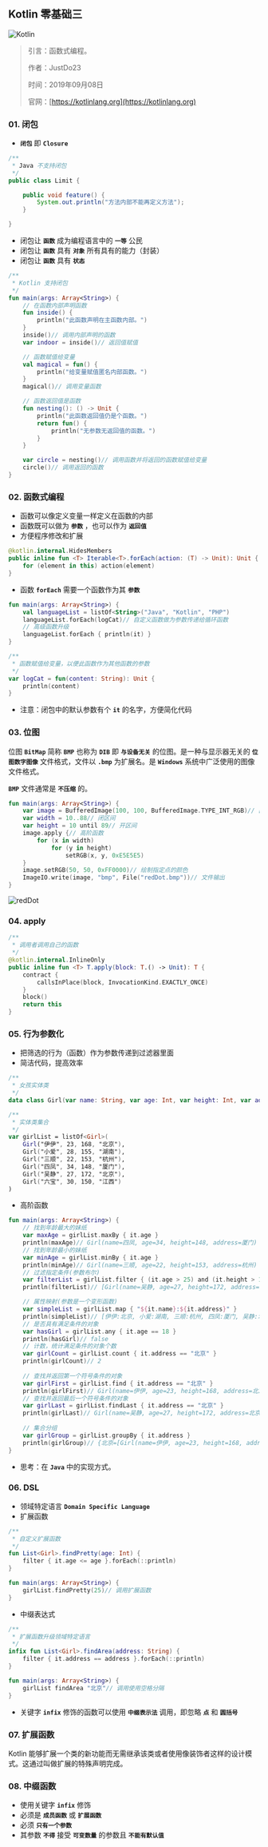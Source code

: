 ## Kotlin 零基础三

![Kotlin](https://raw.githubusercontent.com/JustDo23/SnailMonitor/master/Picture/Cover/Kotlin.png)

> 引言：函数式编程。
>
> 作者：JustDo23
>
> 时间：2019年09月08日
>
> 官网：[https://kotlinlang.org](https://kotlinlang.org)

### 01. 闭包

*  **`闭包`** 即  **`Closure`**

```java
/**
 * Java 不支持闭包
 */
public class Limit {

    public void feature() {
        System.out.println("方法内部不能再定义方法");
    }

}
```

* 闭包让 **`函数`** 成为编程语言中的 **`一等`** 公民
* 闭包让 **`函数`** 具有 **`对象`** 所有具有的能力（封装）
* 闭包让 **`函数`** 具有 **`状态`**

```kotlin
/**
 * Kotlin 支持闭包
 */
fun main(args: Array<String>) {
    // 在函数内部声明函数
    fun inside() {
        println("此函数声明在主函数内部。")
    }
    inside()// 调用内部声明的函数
    var indoor = inside()// 返回值赋值

    // 函数赋值给变量
    val magical = fun() {
        println("给变量赋值匿名内部函数。")
    }
    magical()// 调用变量函数

    // 函数返回值是函数
    fun nesting(): () -> Unit {
        println("此函数返回值仍是个函数。")
        return fun() {
            println("无参数无返回值的函数。")
        }
    }

    var circle = nesting()// 调用函数并将返回的函数赋值给变量
    circle()// 调用返回的函数
}
```

### 02. 函数式编程

* 函数可以像定义变量一样定义在函数的内部
* 函数既可以做为 **`参数`** ，也可以作为 **`返回值`**
* 方便程序修改和扩展

```kotlin
@kotlin.internal.HidesMembers
public inline fun <T> Iterable<T>.forEach(action: (T) -> Unit): Unit {
    for (element in this) action(element)
}
```

* 函数 **`forEach`** 需要一个函数作为其 **`参数`**

```kotlin
fun main(args: Array<String>) {
    val languageList = listOf<String>("Java", "Kotlin", "PHP")
    languageList.forEach(logCat)// 自定义函数做为参数传递给循环函数
    // 高级函数升级
    languageList.forEach { println(it) }
}

/**
 * 函数赋值给变量，以便此函数作为其他函数的参数
 */
var logCat = fun(content: String): Unit {
    println(content)
}
```

* 注意：闭包中的默认参数有个 **`it`** 的名字，方便简化代码

### 03. 位图

位图 **`BitMap`** 简称 **`BMP`** 也称为  **`DIB`** 即 **`与设备无关`** 的位图。是一种与显示器无关的  **`位图数字图像`** 文件格式，文件以  **`.bmp`** 为扩展名。是  **`Windows`** 系统中广泛使用的图像文件格式。

**`BMP`** 文件通常是 **`不压缩`** 的。

```kotlin
fun main(args: Array<String>) {
    var image = BufferedImage(100, 100, BufferedImage.TYPE_INT_RGB)// [创建]图片宽高及模式
    var width = 10..88// 闭区间
    var height = 10 until 89// 开区间
    image.apply {// 高阶函数
        for (x in width)
            for (y in height)
                setRGB(x, y, 0xE5E5E5)
    }
    image.setRGB(50, 50, 0xFF0000)// 绘制指定点的颜色
    ImageIO.write(image, "bmp", File("redDot.bmp"))// 文件输出
}
```

![redDot](https://raw.githubusercontent.com/JustDo23/SnailMonitor/master/Picture/Kotlin/redDot.bmp)

### 04. apply

```kotlin
/**
 * 调用者调用自己的函数
 */
@kotlin.internal.InlineOnly
public inline fun <T> T.apply(block: T.() -> Unit): T {
    contract {
        callsInPlace(block, InvocationKind.EXACTLY_ONCE)
    }
    block()
    return this
}
```

### 05. 行为参数化

* 把筛选的行为（函数）作为参数传递到过滤器里面
* 简洁代码，提高效率

```kotlin
/**
 * 女孩实体类
 */
data class Girl(var name: String, var age: Int, var height: Int, var address: String)

/**
 * 实体类集合
 */
var girlList = listOf<Girl>(
    Girl("伊伊", 23, 168, "北京"),
    Girl("小爱", 28, 155, "湖南"),
    Girl("三顺", 22, 153, "杭州"),
    Girl("四凤", 34, 148, "厦门"),
    Girl("吴静", 27, 172, "北京"),
    Girl("六宝", 30, 150, "江西")
)
```

* 高阶函数

```kotlin
fun main(args: Array<String>) {
    // 找到年龄最大的妹纸
    var maxAge = girlList.maxBy { it.age }
    println(maxAge)// Girl(name=四凤, age=34, height=148, address=厦门)
    // 找到年龄最小的妹纸
    var minAge = girlList.minBy { it.age }
    println(minAge)// Girl(name=三顺, age=22, height=153, address=杭州)
    // 过滤指定条件(参数布尔)
    var filterList = girlList.filter { (it.age > 25) and (it.height > 158) }
    println(filterList)// [Girl(name=吴静, age=27, height=172, address=北京)]

    // 属性映射(参数是一个变形函数)
    var simpleList = girlList.map { "${it.name}:${it.address}" }
    println(simpleList)// [伊伊:北京, 小爱:湖南, 三顺:杭州, 四凤:厦门, 吴静:北京, 六宝:江西]
    // 是否具有满足条件的对象
    var hasGirl = girlList.any { it.age == 18 }
    println(hasGirl)// false
    // 计数，统计满足条件的对象个数
    var girlCount = girlList.count { it.address == "北京" }
    println(girlCount)// 2
    
    // 查找并返回第一个符号条件的对象
    var girlFirst = girlList.find { it.address == "北京" }
    println(girlFirst)// Girl(name=伊伊, age=23, height=168, address=北京)
    // 查找并返回最后一个符号条件的对象
    var girlLast = girlList.findLast { it.address == "北京" }
    println(girlLast)// Girl(name=吴静, age=27, height=172, address=北京)
    
    // 集合分组
    var girlGroup = girlList.groupBy { it.address }
    println(girlGroup)// {北京=[Girl(name=伊伊, age=23, height=168, address=北京), Girl(name=吴静, age=27, height=172, address=北京)], 湖南=[Girl(name=小爱, age=28, height=155, address=湖南)], 杭州=[Girl(name=三顺, age=22, height=153, address=杭州)], 厦门=[Girl(name=四凤, age=34, height=148, address=厦门)], 江西=[Girl(name=六宝, age=30, height=150, address=江西)]}
}
```

* 思考：在 **`Java`** 中的实现方式。

### 06. DSL

* 领域特定语言  **`Domain Specific Language`**
* 扩展函数

```kotlin
/**
 * 自定义扩展函数
 */
fun List<Girl>.findPretty(age: Int) {
    filter { it.age <= age }.forEach(::println)
}

fun main(args: Array<String>) {
    girlList.findPretty(25)// 调用扩展函数
}
```

* 中缀表达式

```kotlin
/**
 * 扩展函数升级领域特定语言
 */
infix fun List<Girl>.findArea(address: String) {
    filter { it.address == address }.forEach(::println)
}

fun main(args: Array<String>) {
    girlList findArea "北京"// 调用使用空格分隔
}
```

* 关键字 **`infix`** 修饰的函数可以使用 **`中缀表示法`** 调用，即忽略 **`点`** 和 **`圆括号`**

### 07. 扩展函数

Kotlin 能够扩展一个类的新功能而无需继承该类或者使用像装饰者这样的设计模式。这通过叫做扩展的特殊声明完成。

### 08. 中缀函数

* 使用关键字 **`infix`** 修饰
* 必须是 **`成员函数`** 或  **`扩展函数`**
* 必须  **`只有一个参数`**
* 其参数 **`不得`** 接受 **`可变数量`** 的参数且 **`不能有默认值`**

